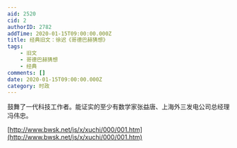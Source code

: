 ```yaml
---
aid: 2520
cid: 2
authorID: 2782
addTime: 2020-01-15T09:00:00.000Z
title: 经典旧文：徐迟《哥德巴赫猜想》
tags:
    - 旧文
    - 哥德巴赫猜想
    - 经典
comments: []
date: 2020-01-15T09:00:00.000Z
category: 时政
---
```


鼓舞了一代科技工作者。能证实的至少有数学家张益唐、上海外三发电公司总经理冯伟忠。

[http://www.bwsk.net/js/x/xuchi/000/001.htm](http://www.bwsk.net/js/x/xuchi/000/001.htm)
